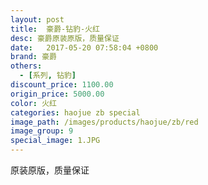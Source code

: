 ```yaml
---
layout: post
title:  豪爵-钻豹-火红
desc: 豪爵原装原版，质量保证
date:   2017-05-20 07:58:04 +0800
brand: 豪爵
others:
  - [系列, 钻豹]
discount_price: 1100.00
origin_price: 5000.00
color: 火红
categories: haojue zb special
image_path: /images/products/haojue/zb/red
image_group: 9
special_image: 1.JPG
---
```


<p>原装原版，质量保证</p>
